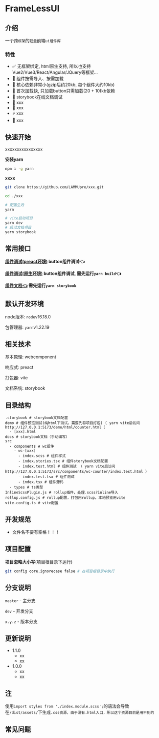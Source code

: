 # FrameLessUI

## 介绍

一个跨`框架`的`轻量`前端`ui组件库`

### 特性

- ✅ 无框架绑定, html原生支持, 所以也支持Vue2/Vue3/React/Angular/JQuery等框架...
- 🧙‍ 组件按需导入、按需加载
- 🔋 核心依赖非常小(gzip后约20kb, 每个组件大约10kb)
- 🐎 首次加载快, 只加载button只需加载(20 + 10)kb依赖
- 🍃 storybook在线文档调试
- 🐻 xxx
- 🥃 xxx
- ⚡️ xxx
- 👀 xxx

## 快速开始

xxxxxxxxxxxxxxxx

**安装yarn**

```sh
npm i -g yarn
```

**xxxx**

```sh
git clone https://github.com/LAMMUpro/xxx.git

cd ./xxx

# 配置生效
yarn

# vite启动项目
yarn dev 
# 启动文档项目
yarn storybook 
```

## 常用接口

**[组件调试(preact环境)](http://localhost:5173/src/components/wc-button/index.test.html) button组件调试👈**

**[组件调试(原生环境)](http://localhost:5173/demo/button.html) button组件调试, 需先运行`yarn build`👈**

**[组件文档👈](http://localhost:6008/) 需先运行`yarn storybook`**

## 默认开发环境

node版本: `node`v16.18.0

包管理器: `yarn`v1.22.19

## 相关技术

基本原理: webcomponent

响应式: preact

打包器: vite

文档系统: storybook


## 目录结构
```SH
.storybook # storybook文档配置
demo # 组件预览测试(纯html下测试，需要先将项目打包) ( yarn vite后访问 http://127.0.0.1:5173/demo/html/counter.html )
  - [xxx].html
docs # storybook文档（手动编写）
src
  - components # wc组件
    - wc-[xxx]
      - index.scss # 组件样式
      - index.stories.tsx # 组件storybook文档配置
      - index.test.html # 组件测试 （ yarn vite后访问 http://127.0.0.1:5173/src/components/wc-counter/index.test.html ）
      - index.test.tsx # 组件测试
      - index.tsx # 组件源码
  - types # ts类型
InlineScssPlugin.js # rollup插件，处理.scss?inline导入
rollup.config.js # rollup配置，打包用rollup，本地预览用vite
vite.config.ts # vite配置
```

## 开发规范

- 文件名不要有空格！！！

## 项目配置

**项目忽略大小写**(项目根目录下运行)

```sh
git config core.ignorecase false # 在项目根目录中执行
```

## 分支说明

`master` - 主分支

`dev` - 开发分支

`x.y.z` - 版本分支

## 更新说明
- 1.1.0
  - xx
  - xx
- 1.0.0
  - xx
  - xx


## 注

使用`import styles from './index.module.scss';`的语法会导致在`/dist/assets/`下生成`.css资源，由于没有.html入口，所以这个资源目前是用不到的`

## 常见问题

